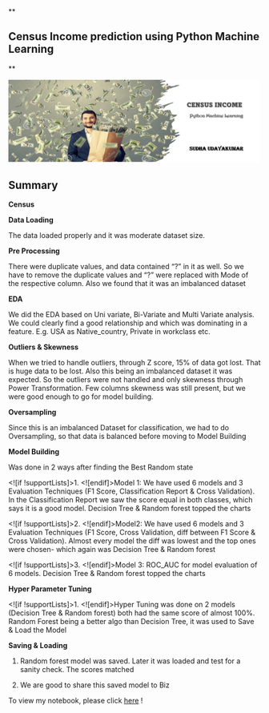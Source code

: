**

## Census Income prediction using Python Machine Learning

**

![enter image description here](https://github.com/SudhaUdayakumar/Machine-Learning-Projects/blob/main/Census/Census.jpeg?raw=true)

##  Summary



**Census**

**Data Loading**

The data loaded properly and it was moderate dataset size.

**Pre Processing**

There were duplicate values, and data contained “?” in it as well. So we have to remove the duplicate values and “?” were replaced with Mode of the respective column. Also we found that it was an imbalanced dataset

**EDA**

We did the EDA based on Uni variate, Bi-Variate and Multi Variate analysis. We could clearly find a good relationship and which was dominating in a feature. E.g. USA as Native_country, Private in workclass etc.

**Outliers & Skewness**

When we tried to handle outliers, through Z score, 15% of data got lost. That is huge data to be lost. Also this being an imbalanced dataset it was expected. So the outliers were not handled and only skewness through Power Transformation. Few columns skewness was still present, but we were good enough to go for model building.

**Oversampling**

Since this is an imbalanced Dataset for classification, we had to do Oversampling, so that data is balanced before moving to Model Building

**Model Building**

Was done in 2 ways after finding the Best Random state

<![if !supportLists]>1. <![endif]>Model 1: We have used 6 models and 3 Evaluation Techniques (F1 Score, Classification Report & Cross Validation). In the Classification Report we saw the score equal in both classes, which says it is a good model. Decision Tree & Random forest topped the charts

<![if !supportLists]>2. <![endif]>Model2:  We have used 6 models and 3 Evaluation Techniques (F1 Score, Cross Validation, diff between F1 Score & Cross Validation). Almost every model the diff was lowest and the top ones were chosen- which again was Decision Tree & Random forest

<![if !supportLists]>3. <![endif]>Model 3: ROC_AUC for model evaluation of 6 models. Decision Tree & Random forest topped the charts

**Hyper Parameter Tuning**

<![if !supportLists]>1. <![endif]>Hyper Tuning was done on 2 models (Decision Tree & Random forest) both had the same score of almost 100%. Random Forest being a better algo than Decision Tree, it was used to Save & Load the Model

**Saving & Loading**

1.  Random forest model was saved. Later it was loaded and test for a sanity check. The scores matched

2.  We are good to share this saved model to Biz

To view my notebook, please click [here](https://github.com/SudhaUdayakumar/Machine-Learning-Projects/blob/main/Census/Census.ipynb) !
